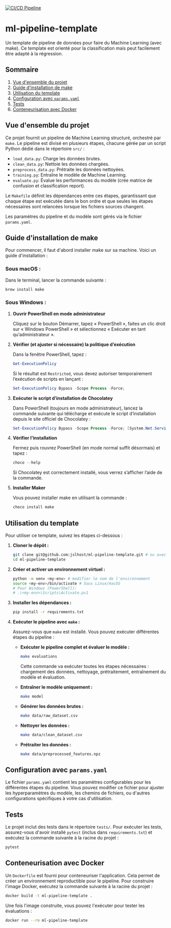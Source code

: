 [![CI/CD Pipeline](https://github.com/jslhost/ml-pipeline-template/actions/workflows/ci.yml/badge.svg?branch=main)](https://github.com/jslhost/ml-pipeline-template/actions/workflows/ci.yml)

# ml-pipeline-template

Un template de pipeline de données pour faire du Machine Learning (avec make). Ce template est orienté pour la classification mais peut facilement être adapté à la régression.

## Sommaire

1.  [Vue d'ensemble du projet](#vue-densemble-du-projet)
2.  [Guide d'installation de make](#guide-dinstallation-de-make)
3.  [Utilisation du template](#utilisation-du-template)
4.  [Configuration avec `params.yaml`](#configuration-avec-paramsyaml)
5.  [Tests](#tests)
6.  [Conteneurisation avec Docker](#conteneurisation-avec-docker)

## Vue d'ensemble du projet

Ce projet fournit un pipeline de Machine Learning structuré, orchestré par `make`. Le pipeline est divisé en plusieurs étapes, chacune gérée par un script Python dédié dans le répertoire `src/` :

*   `load_data.py`: Charge les données brutes.
*   `clean_data.py`: Nettoie les données chargées.
*   `preprocess_data.py`: Prétraite les données nettoyées.
*   `training.py`: Entraîne le modèle de Machine Learning.
*   `evaluate.py`: Évalue les performances du modèle (crée matrice de confusion et classification report).

Le `Makefile` définit les dépendances entre ces étapes, garantissant que chaque étape est exécutée dans le bon ordre et que seules les étapes nécessaires sont relancées lorsque les fichiers sources changent.

Les paramètres du pipeline et du modèle sont gérés via le fichier `params.yaml`.

## Guide d'installation de make

Pour commencer, il faut d'abord installer make sur sa machine. Voici un guide d'installation :

### Sous macOS :

Dans le terminal, lancer la commande suivante :

```bash
brew install make
```

### Sous Windows :

1.  **Ouvrir PowerShell en mode administrateur**

    Cliquez sur le bouton Démarrer, tapez « PowerShell », faites un clic droit sur « Windows PowerShell » et sélectionnez « Exécuter en tant qu’administrateur ».

2.  **Vérifier (et ajuster si nécessaire) la politique d’exécution**

    Dans la fenêtre PowerShell, tapez :

    ```powershell
    Get-ExecutionPolicy
    ```

    Si le résultat est `Restricted`, vous devez autoriser temporairement l’exécution de scripts en lançant :

    ```powershell
    Set-ExecutionPolicy Bypass -Scope Process -Force;
    ```

3.  **Exécuter le script d’installation de Chocolatey**

    Dans PowerShell (toujours en mode administrateur), lancez la commande suivante qui télécharge et exécute le script d’installation depuis le site officiel de Chocolatey :

    ```powershell
    Set-ExecutionPolicy Bypass -Scope Process -Force; [System.Net.ServicePointManager]::SecurityProtocol = [System.Net.ServicePointManager]::SecurityProtocol -bor 3072; iex ((New-Object System.Net.WebClient).DownloadString('https://community.chocolatey.org/install.ps1'))
    ```

4.  **Vérifier l’installation**

    Fermez puis rouvrez PowerShell (en mode normal suffit désormais) et tapez :

    ```powershell
    choco --help
    ```

    Si Chocolatey est correctement installé, vous verrez s’afficher l’aide de la commande.

5.  **Installer Maker**
   
    Vous pouvez installer make en utilisant la commande :

    ```powershell
    choco install make
    ```

## Utilisation du template

Pour utiliser ce template, suivez les étapes ci-dessous :

1.  **Cloner le dépôt :**

    ```bash
    git clone git@github.com:jslhost/ml-pipeline-template.git # ou avec HTTPS
    cd ml-pipeline-template
    ```

2.  **Créer et activer un environnement virtuel :**

    ```bash
    python -m venv <my-env> # modifier le nom de l'environnement
    source <my-env>/bin/activate # Sous Linux/macOS
    # Pour Windows (PowerShell):
    # .\<my-env>\Scripts\Activate.ps1
    ```

3.  **Installer les dépendances :**

    ```bash
    pip install -r requirements.txt
    ```

4.  **Exécuter le pipeline avec `make` :**

    Assurez-vous que `make` est installé. Vous pouvez exécuter différentes étapes du pipeline :

    *   **Exécuter le pipeline complet et évaluer le modèle :**

        ```bash
        make evaluations
        ```

        Cette commande va exécuter toutes les étapes nécessaires : chargement des données, nettoyage, prétraitement, entraînement du modèle et évaluation.

    *   **Entraîner le modèle uniquement :**

        ```bash
        make model
        ```

    *   **Générer les données brutes :**

        ```bash
        make data/raw_dataset.csv
        ```

    *   **Nettoyer les données :**

        ```bash
        make data/clean_dataset.csv
        ```

    *   **Prétraiter les données :**

        ```bash
        make data/preprocessed_features.npz
        ```

## Configuration avec `params.yaml`

Le fichier `params.yaml` contient les paramètres configurables pour les différentes étapes du pipeline. Vous pouvez modifier ce fichier pour ajuster les hyperparamètres du modèle, les chemins de fichiers, ou d'autres configurations spécifiques à votre cas d'utilisation.

## Tests

Le projet inclut des tests dans le répertoire `tests/`. Pour exécuter les tests, assurez-vous d'avoir installé `pytest` (inclus dans `requirements.txt`) et exécutez la commande suivante à la racine du projet :

```bash
pytest
```

## Conteneurisation avec Docker

Un `Dockerfile` est fourni pour conteneuriser l'application. Cela permet de créer un environnement reproductible pour le pipeline. Pour construire l'image Docker, exécutez la commande suivante à la racine du projet :

```bash
docker build -t ml-pipeline-template .
```

Une fois l'image construite, vous pouvez l'exécuter pour tester les évaluations :

```bash
docker run --rm ml-pipeline-template
```
